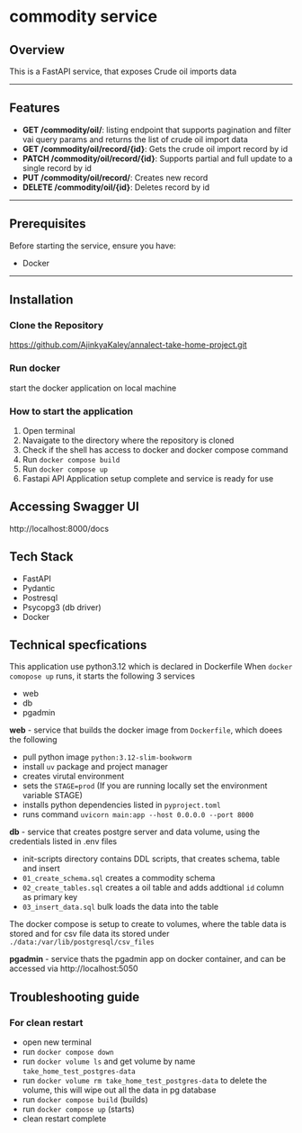 # commodity service

## Overview
This is a FastAPI service, that exposes Crude oil imports data

---

## Features
- **GET /commodity/oil/**: listing endpoint that supports pagination and filter vai query params and returns the list of crude oil import data
- **GET /commodity/oil/record/{id}**: Gets the crude oil import record by id
- **PATCH /commodity/oil/record/{id}**: Supports partial and full update to a single record by id
- **PUT /commodity/oil/record/**: Creates new record
- **DELETE /commodity/oil/{id}**: Deletes record by id 

---

## Prerequisites
Before starting the service, ensure you have:
- Docker

---

## Installation

### Clone the Repository
https://github.com/AjinkyaKaley/annalect-take-home-project.git

### Run docker
start the docker application on local machine

### How to start the application
1. Open terminal
2. Navaigate to the directory where the repository is cloned
3. Check if the shell has access to docker and docker compose command
4. Run `docker compose build`
5. Run `docker compose up`
6. Fastapi API Application setup complete and service is ready for use

## Accessing Swagger UI
http://localhost:8000/docs


## Tech Stack
- FastAPI
- Pydantic
- Postresql
- Psycopg3 (db driver)
- Docker

## Technical specfications 

This application use python3.12 which is declared in Dockerfile
When `docker comopose up` runs, it starts the following 3 services
- web
- db
- pgadmin

**web** - service that builds the docker image from `Dockerfile`, which doees the following
- pull python image `python:3.12-slim-bookworm`
- install `uv` package and project manager
- creates virutal environment
- sets the `STAGE=prod` (If you are running locally set the environment variable STAGE)
- installs python dependencies listed in `pyproject.toml`
- runs command `uvicorn main:app --host 0.0.0.0 --port 8000`

**db** - service that creates postgre server and data volume, using the credentials listed in .env files
- init-scripts directory contains DDL scripts, that creates schema, table and insert
- `01_create_schema.sql` creates a commodity schema
- `02_create_tables.sql` creates a oil table and adds addtional `id` column as primary key
- `03_insert_data.sql` bulk loads the data into the table

The docker compose is setup to create to volumes, where the table data is stored and for csv file data its stored under `./data:/var/lib/postgresql/csv_files`

**pgadmin** - service thats the pgadmin app on docker container, and can be accessed via http://localhost:5050


## Troubleshooting guide
### For clean restart
- open new terminal
- run `docker compose down`
- run `docker volume ls` and get volume by name `take_home_test_postgres-data`
- run `docker volume rm take_home_test_postgres-data` to delete the volume, this will wipe out all the data in pg database
- run `docker compose build` (builds)
- run `docker compose up`   (starts)
- clean restart complete
